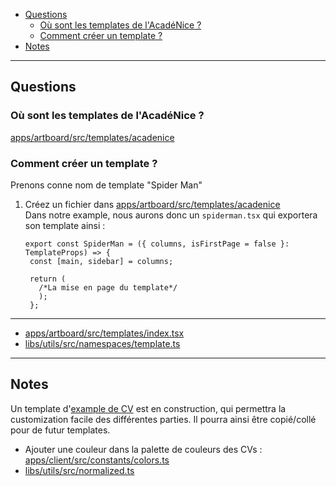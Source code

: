 - [Questions](#questions)
  - [Où sont les templates de l'AcadéNice ?](#où-sont-les-templates-de-lacadénice-)
  - [Comment créer un template ?](#comment-créer-un-template-)
- [Notes](#notes)

---

## Questions

### Où sont les templates de l'AcadéNice ?

[apps/artboard/src/templates/acadenice](apps/artboard/src/templates/acadenice)

### Comment créer un template ?

Prenons conne nom de template "Spider Man"

1. Créez un fichier dans [apps/artboard/src/templates/acadenice](apps/artboard/src/templates/acadenice)  
   Dans notre example, nous aurons donc un `spiderman.tsx` qui exportera son template ainsi :
   ```tsx
   export const SpiderMan = ({ columns, isFirstPage = false }: TemplateProps) => {
    const [main, sidebar] = columns;
    
    return (
      /*La mise en page du template*/
      );
    };
    ```

---

- [apps/artboard/src/templates/index.tsx](apps/artboard/src/templates/index.tsx)  
- [libs/utils/src/namespaces/template.ts](libs/utils/src/namespaces/template.ts)

---

## Notes

Un template d'[example de CV](apps/artboard/src/templates/acadenice/_example.tsx) est en construction, qui permettra la customization facile des différentes parties. Il pourra ainsi être copié/collé pour de futur templates.   
- Ajouter une couleur dans la palette de couleurs des CVs : [apps/client/src/constants/colors.ts](apps/client/src/constants/colors.ts) 
- [libs/utils/src/normalized.ts](libs/utils/src/normalized.ts)

